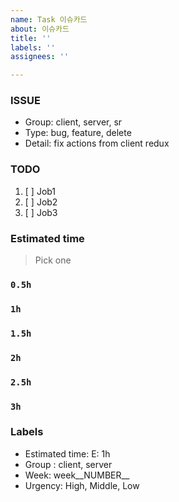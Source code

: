 ```yaml
---
name: Task 이슈카드
about: 이슈카드
title: ''
labels: ''
assignees: ''

---
```


### ISSUE
* Group: client, server, sr
* Type: bug, feature, delete
* Detail: fix actions from client redux

### TODO
1. [ ] Job1
2. [ ] Job2
3. [ ] Job3

### Estimated time
> Pick one

### `0.5h`
### `1h`
### `1.5h`
### `2h`
### `2.5h`
### `3h`

### Labels
* Estimated time: E: 1h
* Group : client, server
* Week: week__NUMBER__
* Urgency: High, Middle, Low

